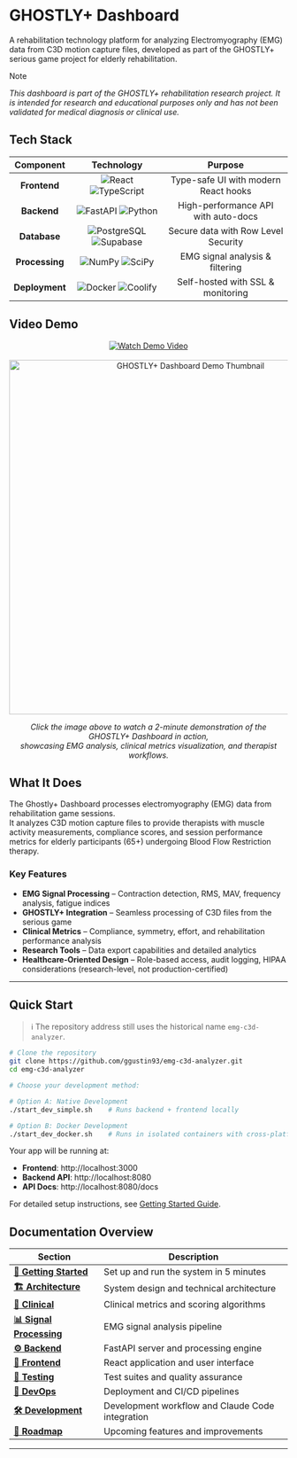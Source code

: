 # GHOSTLY+ Dashboard

A rehabilitation technology platform for analyzing Electromyography (EMG) data from C3D motion capture files, developed as part of the GHOSTLY+ serious game project for elderly rehabilitation.

> [!NOTE]
> *This dashboard is part of the GHOSTLY+ rehabilitation research project. It is intended for research and educational purposes only and has not been validated for medical diagnosis or clinical use.*

## Tech Stack

<div align="center">

| Component | Technology | Purpose |
|:---------:|:----------:|:-------:|
| **Frontend** | ![React](https://img.shields.io/badge/React%2019-61DAFB?style=flat-square&logo=react&logoColor=black) ![TypeScript](https://img.shields.io/badge/TypeScript-3178C6?style=flat-square&logo=typescript&logoColor=white) | Type-safe UI with modern React hooks |
| **Backend** | ![FastAPI](https://img.shields.io/badge/FastAPI-009688?style=flat-square&logo=fastapi&logoColor=white) ![Python](https://img.shields.io/badge/Python%203.10-3776AB?style=flat-square&logo=python&logoColor=white) | High-performance API with auto-docs |
| **Database** | ![PostgreSQL](https://img.shields.io/badge/PostgreSQL-4169E1?style=flat-square&logo=postgresql&logoColor=white) ![Supabase](https://img.shields.io/badge/Supabase-3ECF8E?style=flat-square&logo=supabase&logoColor=white) | Secure data with Row Level Security |
| **Processing** | ![NumPy](https://img.shields.io/badge/NumPy-013243?style=flat-square&logo=numpy&logoColor=white) ![SciPy](https://img.shields.io/badge/SciPy-8CAAE6?style=flat-square&logo=scipy&logoColor=white) | EMG signal analysis & filtering |
| **Deployment** | ![Docker](https://img.shields.io/badge/Docker-2496ED?style=flat-square&logo=docker&logoColor=white) ![Coolify](https://img.shields.io/badge/Coolify-000000?style=flat-square&logo=data:image/svg+xml;base64,PHN2ZyB3aWR0aD0iMTYiIGhlaWdodD0iMTYiIHZpZXdCb3g9IjAgMCAxNiAxNiIgZmlsbD0ibm9uZSIgeG1sbnM9Imh0dHA6Ly93d3cudzMub3JnLzIwMDAvc3ZnIj4KPHBhdGggZD0iTTggMEMzLjU4IDAgMCAzLjU4IDAgOHMzLjU4IDggOCA4IDgtMy41OCA4LTgtMy41OC04LTgtOHptMCAxNGMtMy4zMSAwLTYtMi42OS02LTZzMi42OS02IDYtNiA2IDIuNjkgNiA2LTIuNjkgNi02IDZ6IiBmaWxsPSJ3aGl0ZSIvPgo8L3N2Zz4=) | Self-hosted with SSL & monitoring |

</div>

## Video Demo

<div align="center">
  <a href="https://vimeo.com/1119476263">
    <img src="https://img.shields.io/badge/▶_Watch_Demo-2_min_video-1ab7ea?style=for-the-badge&logo=vimeo&logoColor=white" alt="Watch Demo Video" />
  </a>
  
  <br />
  <br />
  
  <a href="https://vimeo.com/1119476263">
    <img src="https://i.vimeocdn.com/video/2059960720-0f526f2c3b995c1ace16435fd766ccc4d231a57498e7d8a5f98ffea6e57f4ce0-d_640?region=us" width="640" alt="GHOSTLY+ Dashboard Demo Thumbnail" />
  </a>
  
  <p><em>Click the image above to watch a 2-minute demonstration of the GHOSTLY+ Dashboard in action,<br/>showcasing EMG analysis, clinical metrics visualization, and therapist workflows.</em></p>
</div>

## What It Does

The Ghostly+ Dashboard processes electromyography (EMG) data from rehabilitation game sessions.  
It analyzes C3D motion capture files to provide therapists with muscle activity measurements, compliance scores, and session performance metrics for elderly participants (65+) undergoing Blood Flow Restriction therapy.

### Key Features
- **EMG Signal Processing** – Contraction detection, RMS, MAV, frequency analysis, fatigue indices  
- **GHOSTLY+ Integration** – Seamless processing of C3D files from the serious game  
- **Clinical Metrics** – Compliance, symmetry, effort, and rehabilitation performance analysis  
- **Research Tools** – Data export capabilities and detailed analytics  
- **Healthcare-Oriented Design** – Role-based access, audit logging, HIPAA considerations (research-level, not production-certified)  

---

## Quick Start

> ℹ️ The repository address still uses the historical name `emg-c3d-analyzer`.

```bash
# Clone the repository
git clone https://github.com/ggustin93/emg-c3d-analyzer.git
cd emg-c3d-analyzer

# Choose your development method:

# Option A: Native Development
./start_dev_simple.sh    # Runs backend + frontend locally

# Option B: Docker Development
./start_dev_docker.sh    # Runs in isolated containers with cross-platform support
```

Your app will be running at:
- **Frontend**: http://localhost:3000
- **Backend API**: http://localhost:8080
- **API Docs**: http://localhost:8080/docs

For detailed setup instructions, see [Getting Started Guide](docusaurus/docs/getting-started.md).

## Documentation Overview

| Section | Description |
|---------|-------------|
| **[🚀 Getting Started](docusaurus/docs/getting-started.md)** | Set up and run the system in 5 minutes |
| **[🏗️ Architecture](docusaurus/docs/architecture.md)** | System design and technical architecture |
| **[🏥 Clinical](docusaurus/docs/clinical/metrics-definitions.md)** | Clinical metrics and scoring algorithms |
| **[📊 Signal Processing](docusaurus/docs/signal-processing/overview.md)** | EMG signal analysis pipeline |
| **[⚙️ Backend](docusaurus/docs/backend.md)** | FastAPI server and processing engine |
| **[🎨 Frontend](docusaurus/docs/frontend/overview.md)** | React application and user interface |
| **[🧪 Testing](docusaurus/docs/testing.md)** | Test suites and quality assurance |
| **[🚀 DevOps](docusaurus/docs/devops/devops.md)** | Deployment and CI/CD pipelines |
| **[🛠️ Development](docusaurus/docs/development.md)** | Development workflow and Claude Code integration |
| **[📍 Roadmap](docusaurus/docs/roadmap/work-in-progress.md)** | Upcoming features and improvements |


---
